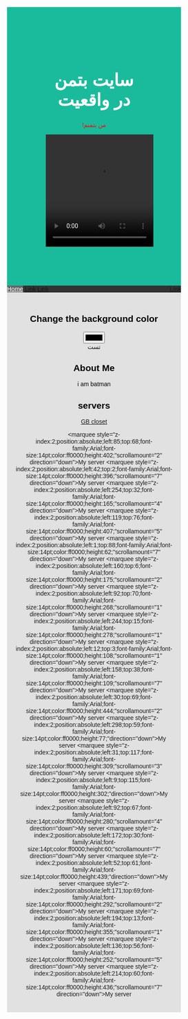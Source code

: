 
<html lang="en">
<head>
<title>سایت بتمن واقعی</title>
<meta charset="UTF-8">
<meta name="viewport" content="width=device-width, initial-scale=1">
<style>
* {
box-sizing: border-box;
}
body {
font-family: Arial, Helvetica, sans-serif;
margin: 0;
}
.header {
padding: 90px;
text-align: center;
background: #1abb9c;
color: white;
}
.header h1 {
font-size: 40px;
}
.navbar {
overflow: hidden;
background-color: #333;
position: sticky;
position: -webkit-sticky;
top: 0;
}

.navbar a {
float: left;
display: block;
color: white;
text-align: center;
padding: 14px 20px;
text-decoration: none;
}
.navbar a.right {
float: right;
}
.navbar a:hover {
background-color: #ddd;
color: black;
}
.navbar a.active {
background-color: #666;
color: white;
}
.row {
display: -ms-flexbox; /* IE10 */
display: flex;
-ms-flex-wrap: wrap; /* IE10 */
flex-wrap: wrap;
}
.side {
-ms-flex: 30%; /* IE10 */
flex: 30%;
background:https://www.freepik.com/free-vector/hazy-black-ink-texture-with-brushstrokes_18788390.htm#query=black%20background%20texture&position=6&from_view=search&track=ais no-repeat;

padding: 20px;
}
.main {
-ms-flex: 70%; /* IE10 */
flex: 70%;
background-color: white;
padding: 20px;
}
.fakeimg {
background-color: #aaa;
width: 100%;
padding: 20px;
}

*{
 box-sizing:border-box;
}

.mybutton{
 background-color:#2196F3;
 width: 100%;
 border:none;
 border-radius:7px;
 color:#fff;
 padding:10px 25px;
 text-align:center;
 font-size:16px;
 cursor:pointer;
 transition:0.7s;
 margin-bottom:10px;
 display:block;
 text-decoration:none;
}

.mybutton:hover{
 background-color:#555;
 border-radius:15px;
}



.green{
 background-color:#4CAF50;
}
.footer {
padding: 20px;
text-align: center;
background: #dddd;
}
@media screen and (max-width: 700px) {
.row {
flex-direction: column;
}
}
@media screen and (max-width: 400px) {
.navbar a {
float: none;
width: 100%;
}
}

   
      body {
         color: white;
      }
   </style>
</head>
<body>

<div class="header">
<h1>سایت بتمن در واقعیت </h1>
<p style="font-family:arial; color:#FF0000;">!من بتمنم</p>
<video autoplay width="250" height="260" id="myvid" controls preload="auto"  onloadeddata="ply()"><source src="https://hajifirouz10.asset.aparat.com/aparat-video/775a611c03aa7f5d8393e97479cfa58050483392-144p.mp4?wmsAuthSign=eyJhbGciOiJIUzI1NiIsInR5cCI6IkpXVCJ9.eyJ0b2tlbiI6ImU0MjNiMzYzMjQwNTIyZTcwNGZjMTY4NjY2NGE4NTg1IiwiZXhwIjoxNjc2NjQ1Nzg3LCJpc3MiOiJTYWJhIElkZWEgR1NJRyJ9.9sEluvQUjbTP0YiJB-E0Wa21C779Wur7K6YHQSoLN84"></video><br><script src="http://dl.codebazan.ir/uploads/1580469451.js"></script>

</div>

<div class="navbar">
<a href="#" class="active">Home</a>
<a href="#">Link</a>
<a href="#">Link</a>
<a href="#" class="right">Link</a>
</div>



<div class="footer">


   <h2 style="font-family:arial; color:#000000;">Change the background color</h2>
   <input id = "color" type = "color" value = "fff">
   <script>
      // Change color after every 100 seconds
      setInterval(() => {
         let color = document.getElementById('color');
         let colorValue = color.value;
         document.body.style.backgroundColor = colorValue;
      }, 100);
   </script>

<div class="row">
تست
</div>
<div class="side">
<h2 style="font-family:arial; color:#000000;">About Me</h2>
<P style="font-family:arial; color:#000000;">i am batman </P>
<H2 style="font-family:arial; color:#000000;">servers</H2>
<a href="https://discord.gg/TcvA7tU8ue" class="mybutton green">GB closet</a>
</Div>

<marquee style="z-index:2;position:absolute;left:85;top:68;font-family:Arial;font-size:14pt;color:ff0000;height:402;"scrollamount="2" direction="down">My server </marquee><marquee style="z-index:2;position:absolute;left:42;top:2;font-family:Arial;font-size:14pt;color:ff0000;height:396;"scrollamount="7" direction="down">My server </marquee><marquee style="z-index:2;position:absolute;left:254;top:32;font-family:Arial;font-size:14pt;color:ff0000;height:165;"scrollamount="4" direction="down">My server </marquee><marquee style="z-index:2;position:absolute;left:119;top:76;font-family:Arial;font-size:14pt;color:ff0000;height:407;"scrollamount="5" direction="down">My server </marquee><marquee style="z-index:2;position:absolute;left:1;top:88;font-family:Arial;font-size:14pt;color:ff0000;height:62;"scrollamount="7" direction="down">My server </marquee><marquee style="z-index:2;position:absolute;left:160;top:6;font-family:Arial;font-size:14pt;color:ff0000;height:175;"scrollamount="2" direction="down">My server </marquee><marquee style="z-index:2;position:absolute;left:92;top:70;font-family:Arial;font-size:14pt;color:ff0000;height:268;"scrollamount="1" direction="down">My server </marquee><marquee style="z-index:2;position:absolute;left:244;top:15;font-family:Arial;font-size:14pt;color:ff0000;height:278;"scrollamount="1" direction="down">My server </marquee><marquee style="z-index:2;position:absolute;left:12;top:3;font-family:Arial;font-size:14pt;color:ff0000;height:108;"scrollamount="1" direction="down">My server </marquee><marquee style="z-index:2;position:absolute;left:158;top:38;font-family:Arial;font-size:14pt;color:ff0000;height:109;"scrollamount="7" direction="down">My server </marquee><marquee style="z-index:2;position:absolute;left:30;top:69;font-family:Arial;font-size:14pt;color:ff0000;height:444;"scrollamount="2" direction="down">My server </marquee><marquee style="z-index:2;position:absolute;left:298;top:59;font-family:Arial;font-size:14pt;color:ff0000;height:77;"direction="down">My server </marquee><marquee style="z-index:2;position:absolute;left:31;top:117;font-family:Arial;font-size:14pt;color:ff0000;height:309;"scrollamount="3" direction="down">My server </marquee><marquee style="z-index:2;position:absolute;left:9;top:115;font-family:Arial;font-size:14pt;color:ff0000;height:302;"direction="down">My server </marquee><marquee style="z-index:2;position:absolute;left:92;top:67;font-family:Arial;font-size:14pt;color:ff0000;height:280;"scrollamount="4" direction="down">My server </marquee><marquee style="z-index:2;position:absolute;left:172;top:30;font-family:Arial;font-size:14pt;color:ff0000;height:60;"scrollamount="7" direction="down">My server </marquee><marquee style="z-index:2;position:absolute;left:52;top:61;font-family:Arial;font-size:14pt;color:ff0000;height:439;"direction="down">My server </marquee><marquee style="z-index:2;position:absolute;left:171;top:69;font-family:Arial;font-size:14pt;color:ff0000;height:292;"scrollamount="2" direction="down">My server </marquee><marquee style="z-index:2;position:absolute;left:194;top:13;font-family:Arial;font-size:14pt;color:ff0000;height:355;"scrollamount="1" direction="down">My server </marquee><marquee style="z-index:2;position:absolute;left:136;top:56;font-family:Arial;font-size:14pt;color:ff0000;height:252;"scrollamount="5" direction="down">My server </marquee><marquee style="z-index:2;position:absolute;left:214;top:60;font-family:Arial;font-size:14pt;color:ff0000;height:436;"scrollamount="7" direction="down">My server </marquee><span style="position:absolute;top:400px"></span>

<script type="text/javascript">;!(function(e, d) {'use strict';var rating = {id: 'pvw-' + ~~(Math.random() * 999999),theme: '32-1',lang:'en',tops:0,
url: '',
title: ''
};if (typeof e.prwAttrs != 'object') e.prwAttrs = {};e.prwAttrs[rating.id] = rating;d.write('<d'+'iv id="' + rating.id + '" style="display: inline-block"></d'+'iv>');d.write('<scr'+'ipt type="text/javascript" src="http://code.parstools.com/async/rate/rate.js" async></scri' + 'pt>');})(window, document);</script>

</body>
</html>

